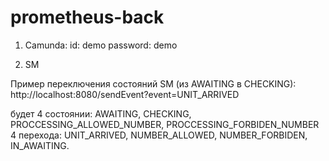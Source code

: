# prometheus-back
1. Camunda:
 id: demo
 password: demo


2. SM

Пример переключения состояний SM (из AWAITING в CHECKING): 
http://localhost:8080/sendEvent?event=UNIT_ARRIVED


будет 4 состоянии: AWAITING, CHECKING, PROCCESSING_ALLOWED_NUMBER, PROCCESSING_FORBIDEN_NUMBER
4 перехода: UNIT_ARRIVED, NUMBER_ALLOWED, NUMBER_FORBIDEN, IN_AWAITING.
